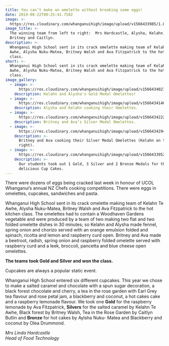 ```yaml
---
title: You can’t make an omelette without breaking some eggs!
date: 2019-08-22T00:25:41.758Z
image: >-
  https://res.cloudinary.com/whanganuihigh/image/upload/v1566433985/1.L-R._Mrs_Hardcastle_Alysha_Kelahn_Ava_Britney_and_Caitlyn.jpg
image_title: >-
  The winning team from left to right:  Mrs Hardcastle, Alysha, Kelahn, Ava,
  Britney and Caitlyn.
description: >-
  Whanganui High School sent in its crack omelette making team of Kelahn Te
  Awhe, Alysha Nuku-Matea, Britney Walsh and Ava Fitzpatrick to the hot kitchen
  class.
short: >-
  Whanganui High School sent in its crack omelette making team of Kelahn Te
  Awhe, Alysha Nuku-Matea, Britney Walsh and Ava Fitzpatrick to the hot kitchen
  class.
image_gallery:
  - image: >-
      https://res.cloudinary.com/whanganuihigh/image/upload/v1566434027/2.Gold_omlettes.jpg
    description: Kelahn and Alysha's Gold Medal Omelettes!
  - image: >-
      https://res.cloudinary.com/whanganuihigh/image/upload/v1566434146/2a.Gold_Medal_omlettes_cooked_by_Kelahn_and_Alysha.jpg
    description: Alysha and Kelahn cooking their Omelettes.
  - image: >-
      https://res.cloudinary.com/whanganuihigh/image/upload/v1566434222/3.Silver-omlettes.jpg
    description: Britney and Ava’s Silver Medal Omelettes.
  - image: >-
      https://res.cloudinary.com/whanganuihigh/image/upload/v1566434294/3a.Silver_Medal_omlettes_cooked_Britney_and_Ava_on_the_left_with_Kelahn_on_the_right.jpg
    description: >-
      Britney and Ava cooking their Silver Medal Omelettes (Kelahn on the
      right).
  - image: >-
      https://res.cloudinary.com/whanganuihigh/image/upload/v1566433952/5cupcakes.jpg
    description: >-
      Our students took out 1 Gold, 3 Silver and 2 Bronze Medals for their
      delicious Cup Cakes.
---
```

There were dozens of eggs being cracked last week in honour of UCOL Whanganui’s annual NZ Chefs cooking competitions. There were eggs in omelettes, cupcakes, sandwiches and pasta. 

Whanganui High School sent in its crack omelette making team of Kelahn Te Awhe, Alysha Nuku-Matea, Britney Walsh and Ava Fitzpatrick to the hot kitchen class. The omelettes had to contain a Woodhaven Gardens vegetable and were produced by a team of two making two flat and two folded omelette dishes in 30 minutes; so Kelahn and Alysha made fennel, spring onion and chorizo served with an orange emulsion folded and spinach, ricotta and lemon and raspberry curd open. Britney and Ava made a beetroot, radish, spring onion and raspberry folded omelette served with raspberry curd and a leek, broccoli, pancetta and blue cheese open omelettes. 

**The teams took Gold and Silver and won the class.** 

Cupcakes are always a popular static event. 

Whanganui High School entered six different cupcakes. This year we chose to make a salted caramel and chocolate with a spun sugar decoration, a black forest chocolate and cherry, a tea in the rose garden with Earl Grey tea flavour and rose petal jam, a blackberry and coconut, a hot cakes cake and a raspberry lemonade flavour. We took one **Gold** for the raspberry lemonade by Ava Fitzpatrick, **Silvers** for the salted caramel by Kelahn Te Awhe, Black forest by Britney Walsh, Tea in the Rose Garden by Caitlyn Butlin and **Bronze** for hot cakes by Aylsha Nuku- Matea and Blackberry and coconut by Olea Drummond. 

_Mrs Linda Hardcastle_  
_Head of Food Technology_
